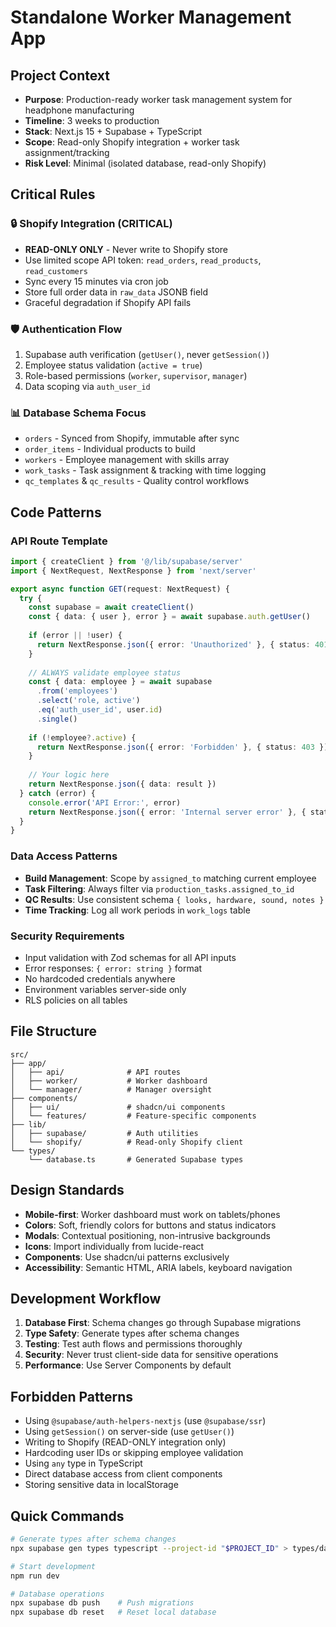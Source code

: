 # Standalone Worker Management App

## Project Context
- **Purpose**: Production-ready worker task management system for headphone manufacturing
- **Timeline**: 3 weeks to production
- **Stack**: Next.js 15 + Supabase + TypeScript
- **Scope**: Read-only Shopify integration + worker task assignment/tracking
- **Risk Level**: Minimal (isolated database, read-only Shopify)

## Critical Rules

### 🔒 Shopify Integration (CRITICAL)
- **READ-ONLY ONLY** - Never write to Shopify store
- Use limited scope API token: `read_orders`, `read_products`, `read_customers`
- Sync every 15 minutes via cron job
- Store full order data in `raw_data` JSONB field
- Graceful degradation if Shopify API fails

### 🛡️ Authentication Flow
1. Supabase auth verification (`getUser()`, never `getSession()`)
2. Employee status validation (`active = true`)
3. Role-based permissions (`worker`, `supervisor`, `manager`)
4. Data scoping via `auth_user_id`

### 📊 Database Schema Focus
- `orders` - Synced from Shopify, immutable after sync
- `order_items` - Individual products to build
- `workers` - Employee management with skills array
- `work_tasks` - Task assignment & tracking with time logging
- `qc_templates` & `qc_results` - Quality control workflows

## Code Patterns

### API Route Template
```typescript
import { createClient } from '@/lib/supabase/server'
import { NextRequest, NextResponse } from 'next/server'

export async function GET(request: NextRequest) {
  try {
    const supabase = await createClient()
    const { data: { user }, error } = await supabase.auth.getUser()
    
    if (error || !user) {
      return NextResponse.json({ error: 'Unauthorized' }, { status: 401 })
    }
    
    // ALWAYS validate employee status
    const { data: employee } = await supabase
      .from('employees')
      .select('role, active')
      .eq('auth_user_id', user.id)
      .single()
    
    if (!employee?.active) {
      return NextResponse.json({ error: 'Forbidden' }, { status: 403 })
    }
    
    // Your logic here
    return NextResponse.json({ data: result })
  } catch (error) {
    console.error('API Error:', error)
    return NextResponse.json({ error: 'Internal server error' }, { status: 500 })
  }
}
```

### Data Access Patterns
- **Build Management**: Scope by `assigned_to` matching current employee
- **Task Filtering**: Always filter via `production_tasks.assigned_to_id`
- **QC Results**: Use consistent schema `{ looks, hardware, sound, notes }`
- **Time Tracking**: Log all work periods in `work_logs` table

### Security Requirements
- Input validation with Zod schemas for all API inputs
- Error responses: `{ error: string }` format
- No hardcoded credentials anywhere
- Environment variables server-side only
- RLS policies on all tables

## File Structure
```
src/
├── app/
│   ├── api/              # API routes
│   ├── worker/           # Worker dashboard
│   └── manager/          # Manager oversight
├── components/
│   ├── ui/               # shadcn/ui components
│   └── features/         # Feature-specific components
├── lib/
│   ├── supabase/         # Auth utilities
│   └── shopify/          # Read-only Shopify client
└── types/
    └── database.ts       # Generated Supabase types
```

## Design Standards
- **Mobile-first**: Worker dashboard must work on tablets/phones
- **Colors**: Soft, friendly colors for buttons and status indicators
- **Modals**: Contextual positioning, non-intrusive backgrounds
- **Icons**: Import individually from lucide-react
- **Components**: Use shadcn/ui patterns exclusively
- **Accessibility**: Semantic HTML, ARIA labels, keyboard navigation

## Development Workflow
1. **Database First**: Schema changes go through Supabase migrations
2. **Type Safety**: Generate types after schema changes
3. **Testing**: Test auth flows and permissions thoroughly
4. **Security**: Never trust client-side data for sensitive operations
5. **Performance**: Use Server Components by default

## Forbidden Patterns
- Using `@supabase/auth-helpers-nextjs` (use `@supabase/ssr`)
- Using `getSession()` on server-side (use `getUser()`)
- Writing to Shopify (READ-ONLY integration only)
- Hardcoding user IDs or skipping employee validation
- Using `any` type in TypeScript
- Direct database access from client components
- Storing sensitive data in localStorage

## Quick Commands
```bash
# Generate types after schema changes
npx supabase gen types typescript --project-id "$PROJECT_ID" > types/database.types.ts

# Start development
npm run dev

# Database operations
npx supabase db push    # Push migrations
npx supabase db reset   # Reset local database
```